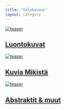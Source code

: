 ```yaml
---
title: "Valokuvaus"
layout: category
---
```


<div class="tiles">
	<article class="tile" itemscope="" itemtype="http://schema.org/Article">
		<a href="/valokuvaus/luontokuvat/" title="Luontokuvat" class="post-teaser"><img src="https://b2.minimuutti.com/file/minimuutti-com/luontokuvat/syksy/3/DS42199-245px.jpg" alt="teaser" itemprop="image"></a>
		<h2 class="post-title" itemprop="name"><a href="/valokuvaus/luontokuvat/">Luontokuvat</a></h2>
		<p class="post-excerpt" itemprop="description"></p>
	</article>
	<article class="tile" itemscope="" itemtype="http://schema.org/Article">
		<a href="/valokuvaus/kuvia-mikista/" title="Kuvia Mikistä" class="post-teaser"><img src="https://b2.minimuutti.com/file/minimuutti-com/mikin-kuvat/3/DSC12613-245px.jpg" alt="teaser" itemprop="image"></a>
		<h2 class="post-title" itemprop="name"><a href="/valokuvaus/kuvia-mikista/">Kuvia Mikistä</a></h2>
		<p class="post-excerpt" itemprop="description"></p>
	</article>
	<article class="tile" itemscope="" itemtype="http://schema.org/Article">
		<a href="/valokuvaus/abstraktit-muut/" title="Abstraktit & muut" class="post-teaser"><img src="https://b2.minimuutti.com/file/minimuutti-com/abstraktit-muut/1/DS45523-245px.jpg" alt="teaser" itemprop="image"></a>
		<h2 class="post-title" itemprop="name"><a href="/valokuvaus/abstraktit-muut/">Abstraktit & muut</a></h2>
		<p class="post-excerpt" itemprop="description"></p>
	</article>
</div>
